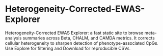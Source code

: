 # Heterogeneity-Corrected-EWAS-Explorer
Heterogeneity-Corrected EWAS Explorer: a fast static site to browse meta-analysis summaries across Beta, CHALM, and CAMDA metrics. It corrects cellular heterogeneity to sharpen detection of phenotype-associated CpGs. Use Explore for filtering and Download for reproducible CSVs. 
